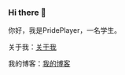 ### Hi there 👋

你好，我是PridePlayer，一名学生。

关于我：[关于我](https://prideplayer.top/about)

我的博客：[我的博客](https://prideplayer.top)
